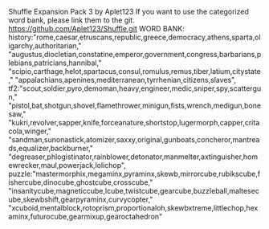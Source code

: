 Shuffle
Expansion Pack 3
by Aplet123
If you want to use the categorized word bank, please link them to the git.
https://github.com/Aplet123/Shuffle.git
WORD BANK:
history:"rome,caesar,etruscans,republic,greece,democracy,athens,sparta,oligarchy,authoritarian,"
"augustus,diocletian,constatine,emperor,government,congress,barbarians,plebians,patricians,hannibal,"
"scipio,carthage,helot,spartacus,consul,romulus,remus,tiber,latium,citystate,"
"appalachians,apenines,mediterranean,tyrrhenian,citizens,slaves",
tf2:"scout,soldier,pyro,demoman,heavy,engineer,medic,sniper,spy,scattergun,"
"pistol,bat,shotgun,shovel,flamethrower,minigun,fists,wrench,medigun,bonesaw,"
"kukri,revolver,sapper,knife,forceanature,shortstop,lugermorph,capper,critacola,winger,"
"sandman,sunonastick,atomizer,saxxy,original,gunboats,concheror,mantreads,equalizer,backburner,"
"degreaser,phlogistinator,rainblower,detonator,manmelter,axtinguisher,homewrecker,maul,powerjack,lolichop",
puzzle:"mastermorphix,megaminx,pyraminx,skewb,mirrorcube,rubikscube,fishercube,dinocube,ghostcube,crosscube,"
"insanitycube,magneticcube,lcube,twistcube,gearcube,buzzleball,maltesecube,skewbshift,gearpyraminx,curvycopter,"
"xcuboid,mentalblock,rotoprism,proportionaloh,skewbxtreme,littlechop,hexaminx,futurocube,gearmixup,gearoctahedron"